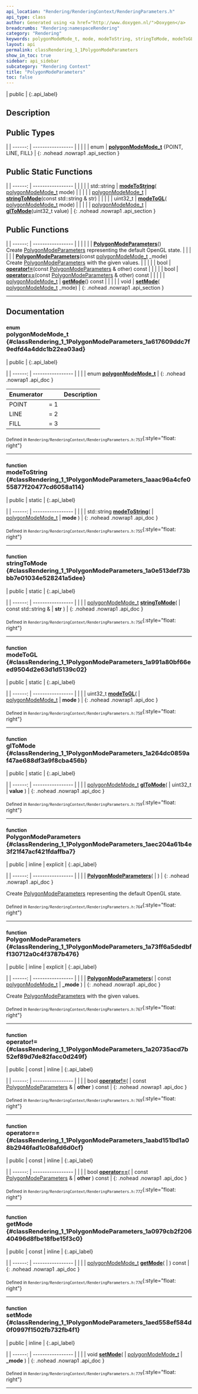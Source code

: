 ```yaml
---
api_location: "Rendering/RenderingContext/RenderingParameters.h"
api_type: class
author: Generated using <a href="http://www.doxygen.nl/">Doxygen</a>
breadcrumbs: "Rendering:namespaceRendering"
category: "Rendering"
keywords: polygonModeMode_t, mode, modeToString, stringToMode, modeToGL, glToMode, PolygonModeParameters, PolygonModeParameters, getMode, setMode
layout: api
permalink: classRendering_1_1PolygonModeParameters
show_in_toc: true
sidebar: api_sidebar
subcategory: "Rendering Context"
title: "PolygonModeParameters"
toc: false
---
```


| public |
{:.api_label}

## Description





## Public Types

|
| ------: | ----------------- |
|  | |
| enum | **[polygonModeMode_t](#classRendering_1_1PolygonModeParameters_1a617609ddc7f9edfd4a4ddc1b22ea03ad)** {POINT, LINE, FILL} |
{: .nohead .nowrap1 .api_section }


## Public Static Functions

|
| ------: | ----------------- |
|  | |
| std::string | **[modeToString](#classRendering_1_1PolygonModeParameters_1aaac96a4cfe055877f20477cd6058a114)**( [polygonModeMode_t](classRendering_1_1PolygonModeParameters#classRendering_1_1PolygonModeParameters_1a617609ddc7f9edfd4a4ddc1b22ea03ad)  mode) |
|  | |
| [polygonModeMode_t](classRendering_1_1PolygonModeParameters#classRendering_1_1PolygonModeParameters_1a617609ddc7f9edfd4a4ddc1b22ea03ad) | **[stringToMode](#classRendering_1_1PolygonModeParameters_1a0e513def73bbb7e01034e528241a5dee)**(const std::string & str) |
|  | |
| uint32_t | **[modeToGL](#classRendering_1_1PolygonModeParameters_1a991a80bf66eed9504d2e63d1d5139c02)**( [polygonModeMode_t](classRendering_1_1PolygonModeParameters#classRendering_1_1PolygonModeParameters_1a617609ddc7f9edfd4a4ddc1b22ea03ad)  mode) |
|  | |
| [polygonModeMode_t](classRendering_1_1PolygonModeParameters#classRendering_1_1PolygonModeParameters_1a617609ddc7f9edfd4a4ddc1b22ea03ad) | **[glToMode](#classRendering_1_1PolygonModeParameters_1a264dc0859af47ae688df3a9f8cba456b)**(uint32_t value) |
{: .nohead .nowrap1 .api_section }


## Public Functions

|
| ------: | ----------------- |
|  | |
|  | **[PolygonModeParameters](#classRendering_1_1PolygonModeParameters_1aec204a61b4e3f21f47acf421fdaffba7)**() <br/> Create [PolygonModeParameters](classRendering_1_1PolygonModeParameters) representing the default OpenGL state. |
|  | |
|  | **[PolygonModeParameters](#classRendering_1_1PolygonModeParameters_1a73ff6a5dedbff130712a0c4f3787b476)**(const [polygonModeMode_t](classRendering_1_1PolygonModeParameters#classRendering_1_1PolygonModeParameters_1a617609ddc7f9edfd4a4ddc1b22ea03ad)  _mode) <br/> Create [PolygonModeParameters](classRendering_1_1PolygonModeParameters) with the given values. |
|  | |
| bool | **[operator!=](#classRendering_1_1PolygonModeParameters_1a20735acd7b52ef89d7de82facc0d249f)**(const [PolygonModeParameters](classRendering_1_1PolygonModeParameters) & other) const |
|  | |
| bool | **[operator==](#classRendering_1_1PolygonModeParameters_1aabd151bd1a08b2946fad1c08afd6d0cf)**(const [PolygonModeParameters](classRendering_1_1PolygonModeParameters) & other) const |
|  | |
| [polygonModeMode_t](classRendering_1_1PolygonModeParameters#classRendering_1_1PolygonModeParameters_1a617609ddc7f9edfd4a4ddc1b22ea03ad) | **[getMode](#classRendering_1_1PolygonModeParameters_1a0979cb2f20640496d8fbe18fbe15f3c0)**() const |
|  | |
| void | **[setMode](#classRendering_1_1PolygonModeParameters_1aed558ef584d0f0997f1502fb732fb4f1)**( [polygonModeMode_t](classRendering_1_1PolygonModeParameters#classRendering_1_1PolygonModeParameters_1a617609ddc7f9edfd4a4ddc1b22ea03ad)  _mode) |
{: .nohead .nowrap1 .api_section }


-------------------------------------------------------------------

## Documentation

### <small>enum</small><br/> polygonModeMode_t {#classRendering_1_1PolygonModeParameters_1a617609ddc7f9edfd4a4ddc1b22ea03ad}

| public |
{:.api_label}

|
| ------: | ----------------- |
|  |
| enum **[polygonModeMode_t](#classRendering_1_1PolygonModeParameters_1a617609ddc7f9edfd4a4ddc1b22ea03ad)** |
{: .nohead .nowrap1 .api_doc }

| Enumerator |    | Description |
| ---------- | -- | ----------- |
POINT | = 1 |  |
LINE | = 2 |  |
FILL | = 3 |  |






<sub>Defined in `Rendering/RenderingContext/RenderingParameters.h:753`</sub>{:style="float: right"}

-------------------------------------------------------------------

### <small>function</small><br/> modeToString {#classRendering_1_1PolygonModeParameters_1aaac96a4cfe055877f20477cd6058a114}

| public | static |
{:.api_label}

|
| ------: | ----------------- |
|  |
| std::string **[modeToString](#classRendering_1_1PolygonModeParameters_1aaac96a4cfe055877f20477cd6058a114)**( |  [polygonModeMode_t](classRendering_1_1PolygonModeParameters#classRendering_1_1PolygonModeParameters_1a617609ddc7f9edfd4a4ddc1b22ea03ad)  | **mode** ) |
{: .nohead .nowrap1 .api_doc }





<sub>Defined in `Rendering/RenderingContext/RenderingParameters.h:755`</sub>{:style="float: right"}

-------------------------------------------------------------------

### <small>function</small><br/> stringToMode {#classRendering_1_1PolygonModeParameters_1a0e513def73bbb7e01034e528241a5dee}

| public | static |
{:.api_label}

|
| ------: | ----------------- |
|  |
| [polygonModeMode_t](classRendering_1_1PolygonModeParameters#classRendering_1_1PolygonModeParameters_1a617609ddc7f9edfd4a4ddc1b22ea03ad) **[stringToMode](#classRendering_1_1PolygonModeParameters_1a0e513def73bbb7e01034e528241a5dee)**( | const std::string & | **str** ) |
{: .nohead .nowrap1 .api_doc }





<sub>Defined in `Rendering/RenderingContext/RenderingParameters.h:756`</sub>{:style="float: right"}

-------------------------------------------------------------------

### <small>function</small><br/> modeToGL {#classRendering_1_1PolygonModeParameters_1a991a80bf66eed9504d2e63d1d5139c02}

| public | static |
{:.api_label}

|
| ------: | ----------------- |
|  |
| uint32_t **[modeToGL](#classRendering_1_1PolygonModeParameters_1a991a80bf66eed9504d2e63d1d5139c02)**( |  [polygonModeMode_t](classRendering_1_1PolygonModeParameters#classRendering_1_1PolygonModeParameters_1a617609ddc7f9edfd4a4ddc1b22ea03ad)  | **mode** ) |
{: .nohead .nowrap1 .api_doc }





<sub>Defined in `Rendering/RenderingContext/RenderingParameters.h:758`</sub>{:style="float: right"}

-------------------------------------------------------------------

### <small>function</small><br/> glToMode {#classRendering_1_1PolygonModeParameters_1a264dc0859af47ae688df3a9f8cba456b}

| public | static |
{:.api_label}

|
| ------: | ----------------- |
|  |
| [polygonModeMode_t](classRendering_1_1PolygonModeParameters#classRendering_1_1PolygonModeParameters_1a617609ddc7f9edfd4a4ddc1b22ea03ad) **[glToMode](#classRendering_1_1PolygonModeParameters_1a264dc0859af47ae688df3a9f8cba456b)**( | uint32_t | **value** ) |
{: .nohead .nowrap1 .api_doc }





<sub>Defined in `Rendering/RenderingContext/RenderingParameters.h:759`</sub>{:style="float: right"}

-------------------------------------------------------------------

### <small>function</small><br/> PolygonModeParameters {#classRendering_1_1PolygonModeParameters_1aec204a61b4e3f21f47acf421fdaffba7}

| public | inline | explicit |
{:.api_label}

|
| ------: | ----------------- |
|  |
|  **[PolygonModeParameters](#classRendering_1_1PolygonModeParameters_1aec204a61b4e3f21f47acf421fdaffba7)**( |  ) |
{: .nohead .nowrap1 .api_doc }

Create [PolygonModeParameters](classRendering_1_1PolygonModeParameters) representing the default OpenGL state.





<sub>Defined in `Rendering/RenderingContext/RenderingParameters.h:764`</sub>{:style="float: right"}

-------------------------------------------------------------------

### <small>function</small><br/> PolygonModeParameters {#classRendering_1_1PolygonModeParameters_1a73ff6a5dedbff130712a0c4f3787b476}

| public | inline | explicit |
{:.api_label}

|
| ------: | ----------------- |
|  |
|  **[PolygonModeParameters](#classRendering_1_1PolygonModeParameters_1a73ff6a5dedbff130712a0c4f3787b476)**( | const [polygonModeMode_t](classRendering_1_1PolygonModeParameters#classRendering_1_1PolygonModeParameters_1a617609ddc7f9edfd4a4ddc1b22ea03ad)  | **_mode** ) |
{: .nohead .nowrap1 .api_doc }

Create [PolygonModeParameters](classRendering_1_1PolygonModeParameters) with the given values.





<sub>Defined in `Rendering/RenderingContext/RenderingParameters.h:767`</sub>{:style="float: right"}

-------------------------------------------------------------------

### <small>function</small><br/> operator!= {#classRendering_1_1PolygonModeParameters_1a20735acd7b52ef89d7de82facc0d249f}

| public | const | inline |
{:.api_label}

|
| ------: | ----------------- |
|  |
| bool **[operator!=](#classRendering_1_1PolygonModeParameters_1a20735acd7b52ef89d7de82facc0d249f)**( | const [PolygonModeParameters](classRendering_1_1PolygonModeParameters) & | **other** ) const |
{: .nohead .nowrap1 .api_doc }





<sub>Defined in `Rendering/RenderingContext/RenderingParameters.h:769`</sub>{:style="float: right"}

-------------------------------------------------------------------

### <small>function</small><br/> operator== {#classRendering_1_1PolygonModeParameters_1aabd151bd1a08b2946fad1c08afd6d0cf}

| public | const | inline |
{:.api_label}

|
| ------: | ----------------- |
|  |
| bool **[operator==](#classRendering_1_1PolygonModeParameters_1aabd151bd1a08b2946fad1c08afd6d0cf)**( | const [PolygonModeParameters](classRendering_1_1PolygonModeParameters) & | **other** ) const |
{: .nohead .nowrap1 .api_doc }





<sub>Defined in `Rendering/RenderingContext/RenderingParameters.h:772`</sub>{:style="float: right"}

-------------------------------------------------------------------

### <small>function</small><br/> getMode {#classRendering_1_1PolygonModeParameters_1a0979cb2f20640496d8fbe18fbe15f3c0}

| public | const | inline |
{:.api_label}

|
| ------: | ----------------- |
|  |
| [polygonModeMode_t](classRendering_1_1PolygonModeParameters#classRendering_1_1PolygonModeParameters_1a617609ddc7f9edfd4a4ddc1b22ea03ad) **[getMode](#classRendering_1_1PolygonModeParameters_1a0979cb2f20640496d8fbe18fbe15f3c0)**( |  ) const |
{: .nohead .nowrap1 .api_doc }





<sub>Defined in `Rendering/RenderingContext/RenderingParameters.h:776`</sub>{:style="float: right"}

-------------------------------------------------------------------

### <small>function</small><br/> setMode {#classRendering_1_1PolygonModeParameters_1aed558ef584d0f0997f1502fb732fb4f1}

| public | inline |
{:.api_label}

|
| ------: | ----------------- |
|  |
| void **[setMode](#classRendering_1_1PolygonModeParameters_1aed558ef584d0f0997f1502fb732fb4f1)**( |  [polygonModeMode_t](classRendering_1_1PolygonModeParameters#classRendering_1_1PolygonModeParameters_1a617609ddc7f9edfd4a4ddc1b22ea03ad)  | **_mode** ) |
{: .nohead .nowrap1 .api_doc }





<sub>Defined in `Rendering/RenderingContext/RenderingParameters.h:779`</sub>{:style="float: right"}

-------------------------------------------------------------------


